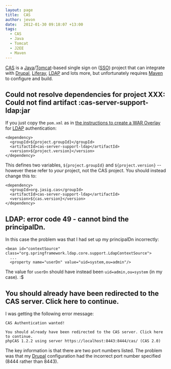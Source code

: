 ```yaml
---
layout: page
title:  CAS
author: jevon
date:   2012-01-30 09:18:07 +13:00
tags:
  - CAS
  - Java
  - Tomcat
  - J2EE
  - Maven
---
```


[CAS](cas.md) is a [Java](java.md)/[Tomcat](tomcat.md)-based single sign on ([SSO](sso.md)) project that can integrate with [Drupal](drupal.md), [Liferay](liferay.md), [LDAP](ldap.md) and lots more, but unfortunately requires [Maven](maven.md) to configure and build.

## Could not resolve dependencies for project XXX: Could not find artifact :cas-server-support-ldap:jar
If you just copy the `pom.xml` as in <a href="https://wiki.jasig.org/display/CASUM/Best+Practice+-+Setting+Up+CAS+Locally+using+the+Maven2+WAR+Overlay+Method">the instructions to create a WAR Overlay</a> for [LDAP](ldap.md) authentication:

```
<dependency>
  <groupId>${project.groupId}</groupId>
  <artifactId>cas-server-support-ldap</artifactId>
  <version>${project.version}</version>
</dependency>
```

This defines two variables, `${project.groupId}` and `${project.version}` -- however these refer to _your_ project, not the CAS project. You should instead change this to:

```
<dependency>
  <groupId>org.jasig.cas</groupId>
  <artifactId>cas-server-support-ldap</artifactId>
  <version>${cas.version}</version>
</dependency>
```

## LDAP: error code 49 - cannot bind the principalDn.
In this case the problem was that I had set up my principalDn incorrectly:

```
<bean id="contextSource" class="org.springframework.ldap.core.support.LdapContextSource">
  ...
  <property name="userDn" value="uid=system,ou=admin"/>
```

The value for `userDn` should have instead been `uid=admin,ou=system` (in my case). :$

## You should already have been redirected to the CAS server. Click here to continue.
I was getting the following error message:

```
CAS Authentication wanted!

You should already have been redirected to the CAS server. Click here to continue.
phpCAS 1.2.2 using server https://localhost:8443:8444/cas/ (CAS 2.0)
```

The key information is that there are two port numbers listed. The problem was that my [Drupal](drupal.md) configuration had the incorrect port number specified (8444 rather than 8443).
